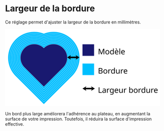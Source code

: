 Largeur de la bordure
====
Ce réglage permet d'ajuster la largeur de la bordure en millimètres.

![Les dimensions du bord](../images/brim_width_fr.svg)

Un bord plus large améliorera l'adhérence au plateau, en augmentant la surface de votre impression. Toutefois, il réduira la surface d'impression effective.
